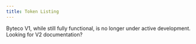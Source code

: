 ```yaml
---
title: Token Listing
---
```


<Info>
Byteco V1, while still fully functional, is no longer under active development. Looking for <Link to='/docs/v2/'>V2 documentation</Link>?
</Info>

